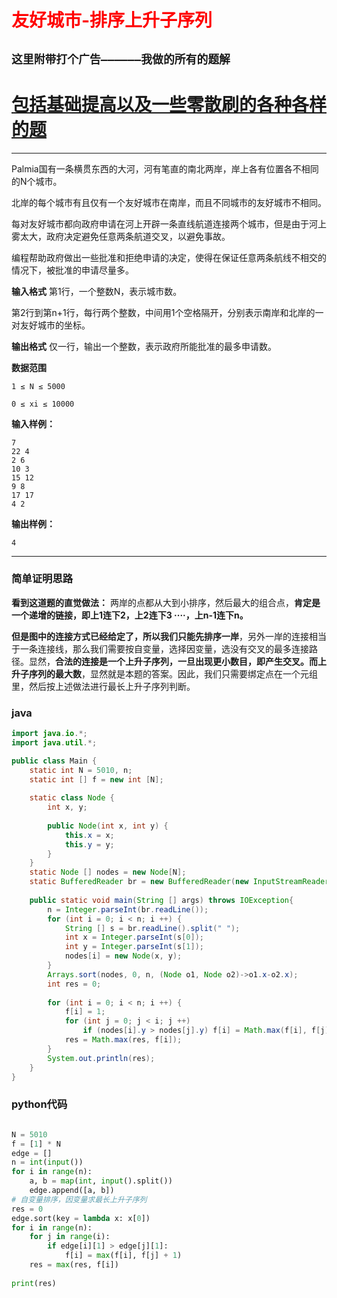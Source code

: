 # <font color='red'>友好城市-排序上升子序列</font>

## **`这里附带打个广告——————我做的所有的题解`**

# [包括基础提高以及一些零散刷的各种各样的题](https://www.acwing.com/blog/content/33005/) 
----------


Palmia国有一条横贯东西的大河，河有笔直的南北两岸，岸上各有位置各不相同的N个城市。

北岸的每个城市有且仅有一个友好城市在南岸，而且不同城市的友好城市不相同。

每对友好城市都向政府申请在河上开辟一条直线航道连接两个城市，但是由于河上雾太大，政府决定避免任意两条航道交叉，以避免事故。

编程帮助政府做出一些批准和拒绝申请的决定，使得在保证任意两条航线不相交的情况下，被批准的申请尽量多。

**输入格式**
第1行，一个整数N，表示城市数。

第2行到第n+1行，每行两个整数，中间用1个空格隔开，分别表示南岸和北岸的一对友好城市的坐标。

**输出格式**
仅一行，输出一个整数，表示政府所能批准的最多申请数。

**数据范围**

```apl
1 ≤ N ≤ 5000
 
0 ≤ xi ≤ 10000
```

**输入样例：**


```
7
22 4
2 6
10 3
15 12
9 8
17 17
4 2
```

**输出样例：**

```
4
```


----------

### 简单证明思路

**看到这道题的直觉做法：**
两岸的点都从大到小排序，然后最大的组合点，**肯定是一个递增的链接，即上1连下2，上2连下3 ····，上n-1连下n。**

**但是图中的连接方式已经给定了，所以我们只能先排序一岸**，另外一岸的连接相当于一条连接线，那么我们需要按自变量，选择因变量，选没有交叉的最多连接路径。显然，**合法的连接是一个上升子序列，一旦出现更小数目，即产生交叉。而上升子序列的最大数**，显然就是本题的答案。因此，我们只需要绑定点在一个元组里，然后按上述做法进行最长上升子序列判断。

### java
```java
import java.io.*;
import java.util.*;

public class Main {
    static int N = 5010, n;
    static int [] f = new int [N];
    
    static class Node {
        int x, y;
        
        public Node(int x, int y) {
            this.x = x;
            this.y = y;
        }
    }
    static Node [] nodes = new Node[N];
    static BufferedReader br = new BufferedReader(new InputStreamReader(System.in));
    
    public static void main(String [] args) throws IOException{
        n = Integer.parseInt(br.readLine());
        for (int i = 0; i < n; i ++) {
            String [] s = br.readLine().split(" ");
            int x = Integer.parseInt(s[0]);
            int y = Integer.parseInt(s[1]);
            nodes[i] = new Node(x, y);
        }
        Arrays.sort(nodes, 0, n, (Node o1, Node o2)->o1.x-o2.x);
        int res = 0;
        
        for (int i = 0; i < n; i ++) {
            f[i] = 1;
            for (int j = 0; j < i; j ++) 
                if (nodes[i].y > nodes[j].y) f[i] = Math.max(f[i], f[j] + 1);
            res = Math.max(res, f[i]);
        }
        System.out.println(res);
    }
}
```

### python代码

```python

N = 5010
f = [1] * N
edge = []
n = int(input())
for i in range(n):
    a, b = map(int, input().split())
    edge.append([a, b])
# 自变量排序，因变量求最长上升子序列
res = 0
edge.sort(key = lambda x: x[0])
for i in range(n):
    for j in range(i):
        if edge[i][1] > edge[j][1]:
            f[i] = max(f[i], f[j] + 1)
    res = max(res, f[i])
    
print(res)
```